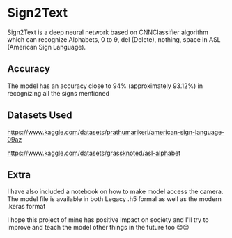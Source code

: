 # Sign2Text

Sign2Text is a deep neural network based on CNNClassifier algorithm which can recognize Alphabets, 0 to 9, del (Delete), nothing, space in ASL (American Sign Language).

## Accuracy

The model has an accuracy close to 94% (approximately 93.12%) in recognizing all the signs mentioned

## Datasets Used

https://www.kaggle.com/datasets/prathumarikeri/american-sign-language-09az

https://www.kaggle.com/datasets/grassknoted/asl-alphabet

## Extra

I have also included a notebook on how to make model access the camera. The model file is available in both Legacy .h5 formal as well as the modern .keras format

I hope this project of mine has positive impact on society and I'll try to improve and teach the model other things in the future too 😊😊
